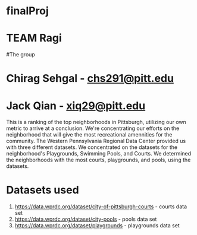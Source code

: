 # finalProj
# TEAM Ragi

#The group
# Chirag Sehgal - chs291@pitt.edu
# Jack Qian - xiq29@pitt.edu

This is a ranking of the top neighborhoods in Pittsburgh, utilizing our own metric to arrive at a conclusion. We're concentrating our efforts on the neighborhood that will give the most recreational amennities for the community. The Western Pennsylvania Regional Data Center provided us with three different datasets. We concentrated on the datasets for the neighborhood's Playgrounds, Swimming Pools, and Courts. We determined the neighborhoods with the most courts, playgrounds, and pools, using the datasets.

# Datasets used
1. https://data.wprdc.org/dataset/city-of-pittsburgh-courts - courts data set 
2. https://data.wprdc.org/dataset/city-pools - pools data set
3. https://data.wprdc.org/dataset/playgrounds - playgrounds data set
